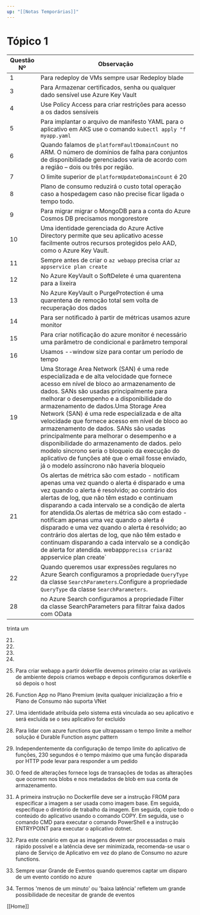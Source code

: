 ```yaml
---
up: "[[Notas Temporárias]]"
---
```


# Tópico 1
| Questão Nº | Observação |
| ---- | ---- |
| 1 | Para redeploy de VMs sempre usar Redeploy blade |
| 3 | Para Armazenar certificados, senha ou qualquer dado sensível use Azure Key Vault |
| 4 | Use Policy Access para criar restrições para acesso a os dados sensíveis |
| 5 | Para implantar o arquivo de manifesto YAML para o aplicativo em AKS use o comando `kubectl apply "f myapp.yaml` |
| 6 | Quando falamos de `platformFaultDomainCount` no ARM. O número de domínios de falha para conjuntos de disponibilidade gerenciados varia de acordo com a região – dois ou três por região. |
| 7 | O limite superior de `platformUpdateDomainCount` é 20 |
| 8 | Plano de consumo reduzirá o custo total operação caso a hospedagem caso não precise ficar ligada o tempo todo. |
| 9 | Para migrar migrar o MongoDB para a conta do Azure Cosmos DB precisamos mongorestore |
| 10 | Uma identidade gerenciada do Azure Active Directory permite que seu aplicativo acesse facilmente outros recursos protegidos pelo AAD, como o Azure Key Vault. |
| 11 | Sempre antes de criar o `az webapp` precisa criar `az appservice plan create` |
| 12 | No Azure KeyVault o SoftDelete é uma quarentena para a lixeira |
| 13 | No Azure KeyVault o PurgeProtection é uma quarentena de remoção total sem volta de recuperação dos dados |
| 14 | Para ser notificado à partir de métricas usamos azure monitor |
| 15 | Para criar notificação do azure monitor é necessário uma parâmetro de condicional e parâmetro temporal |
| 16 | Usamos --window size para contar um período de tempo |
| 19 | Uma Storage Area Network (SAN) é uma rede especializada e de alta velocidade que fornece acesso em nível de bloco ao armazenamento de dados. SANs são usadas principalmente para melhorar o desempenho e a disponibilidade do armazenamento de dados.Uma Storage Area Network (SAN) é uma rede especializada e de alta velocidade que fornece acesso em nível de bloco ao armazenamento de dados. SANs são usadas principalmente para melhorar o desempenho e a disponibilidade do armazenamento de dados. pelo modelo sincrono seria o bloqueio da execução do aplicativo de funções até que o email fosse enviado, já o modelo assíncrono não haveria bloqueio |
| 21 | Os alertas de métrica são com estado - notificam apenas uma vez quando o alerta é disparado e uma vez quando o alerta é resolvido; ao contrário dos alertas de log, que não têm estado e continuam disparando a cada intervalo se a condição de alerta for atendida.Os alertas de métrica são com estado - notificam apenas uma vez quando o alerta é disparado e uma vez quando o alerta é resolvido; ao contrário dos alertas de log, que não têm estado e continuam disparando a cada intervalo se a condição de alerta for atendida. webapp` precisa criar `az appservice plan create` |
| 22 | Quando queremos usar expressões regulares no Azure Search configuramos a propriedade `QueryType` da classe `SearchParameters`.Configure a propriedade `QueryType` da classe `SearchParameters`. |
| 28 |   no Azure Search configuramos a propriedade Filter da classe SearchParameters para filtrar faixa dados com OData  |
trinta um



21. 
22. 
23. 
24. 
25. Para criar webapp a partir dokerfile devemos primeiro criar as variáveis de ambiente depois criamos webapp e depois configuramos dokerfile e só depois o host

26. Function App no Plano Premium (evita qualquer inicialização a frio e Plano de Consumo não suporta VNet

27. Uma identidade atribuída pelo sistema está vinculada ao seu aplicativo e será excluída se o seu aplicativo for excluído

28. Para lidar com azure functions que ultrapassam o tempo limite a melhor solução é Durable Function async pattern

29. Independentemente da configuração de tempo limite do aplicativo de funções, 230 segundos é o tempo máximo que uma função disparada por HTTP pode levar para responder a um pedido

30. O feed de alterações fornece logs de transações de todas as alterações que ocorrem nos blobs e nos metadados de blob em sua conta de armazenamento.

31. A primeira instrução no Dockerfile deve ser a instrução FROM para especificar a imagem a ser usada como imagem base. Em seguida, especifique o diretório de trabalho da imagem. Em seguida, copie todo o conteúdo do aplicativo usando o comando COPY. Em seguida, use o comando CMD para executar o comando PowerShell e a instrução ENTRYPOINT para executar o aplicativo dotnet.

32. Para este cenário em que as imagens devem ser processadas o mais rápido possível e a latência deve ser minimizada, recomenda-se usar o plano de Serviço de Aplicativo em vez do plano de Consumo no azure functions.

33. Sempre usar Grande de Eventos quando queremos captar um disparo de um evento contido no azure

34. Termos 'menos de um minuto' ou 'baixa latência' refletem um grande possibilidade de necesitar de grande de eventos







[[Home]]